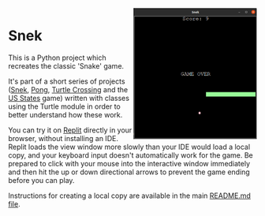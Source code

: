<img src="https://github.com/ZanClifton/intermediate-python-projects/blob/main/images/snek.png" width=250px align=right alt="Snake"/>

# Snek

This is a Python project which recreates the classic 'Snake' game.

It's part of a short series of projects ([Snek](https://github.com/ZanClifton/intermediate-python-projects/tree/main/02-snek), [Pong](https://github.com/ZanClifton/intermediate-python-projects/tree/main/03-pong), [Turtle Crossing](https://github.com/ZanClifton/intermediate-python-projects/tree/main/04-turtle-crossing) and the [US States](https://github.com/ZanClifton/intermediate-python-projects/tree/main/06-us-states) game) written with classes using the Turtle module in order to better understand how these work.

You can try it on [Replit](https://replit.com/@ZanClifton/snek?v=1) directly in your browser, without installing an IDE. Replit loads the view window more slowly than your IDE would load a local copy, and your keyboard input doesn't automatically work for the game. Be prepared to click with your mouse into the interactive window immediately and then hit the up or down directional arrows to prevent the game ending before you can play.

Instructions for creating a local copy are available in the main [README.md file](https://github.com/ZanClifton/intermediate-python-projects/blob/main/README.md).
